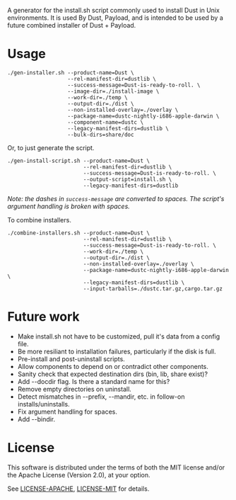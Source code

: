 A generator for the install.sh script commonly used to install Dust in
Unix environments. It is used By Dust, Payload, and is intended to be
used by a future combined installer of Dust + Payload.

# Usage

```
./gen-installer.sh --product-name=Dust \
                   --rel-manifest-dir=dustlib \
                   --success-message=Dust-is-ready-to-roll. \
                   --image-dir=./install-image \
                   --work-dir=./temp \
                   --output-dir=./dist \
                   --non-installed-overlay=./overlay \
                   --package-name=dustc-nightly-i686-apple-darwin \
                   --component-name=dustc \
                   --legacy-manifest-dirs=dustlib \
                   --bulk-dirs=share/doc
```

Or, to just generate the script.

```
./gen-install-script.sh --product-name=Dust \
                        --rel-manifest-dir=dustlib \
                        --success-message=Dust-is-ready-to-roll. \
                        --output-script=install.sh \
                        --legacy-manifest-dirs=dustlib
```

*Note: the dashes in `success-message` are converted to spaces. The
script's argument handling is broken with spaces.*

To combine installers.

```
./combine-installers.sh --product-name=Dust \
                        --rel-manifest-dir=dustlib \
                        --success-message=Dust-is-ready-to-roll. \
                        --work-dir=./temp \
                        --output-dir=./dist \
                        --non-installed-overlay=./overlay \
                        --package-name=dustc-nightly-i686-apple-darwin \
                        --legacy-manifest-dirs=dustlib \
                        --input-tarballs=./dustc.tar.gz,cargo.tar.gz
```

# Future work

* Make install.sh not have to be customized, pull it's data from a
  config file.
* Be more resiliant to installation failures, particularly if the disk
  is full.
* Pre-install and post-uninstall scripts.
* Allow components to depend on or contradict other components.
* Sanity check that expected destination dirs (bin, lib, share exist)?
* Add --docdir flag. Is there a standard name for this?
* Remove empty directories on uninstall.
* Detect mismatches in --prefix, --mandir, etc. in follow-on
  installs/uninstalls.
* Fix argument handling for spaces.
* Add --bindir.

# License

This software is distributed under the terms of both the MIT license
and/or the Apache License (Version 2.0), at your option.

See [LICENSE-APACHE](LICENSE-APACHE), [LICENSE-MIT](LICENSE-MIT) for details.
